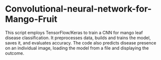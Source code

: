 # Convolutional-neural-network-for-Mango-Fruit
 This script employs TensorFlow/Keras to train a CNN for mango leaf disease classification. It preprocesses data, builds and trains the model, saves it, and evaluates accuracy. The code also predicts disease presence on an individual image, loading the model from a file and displaying the outcome.
